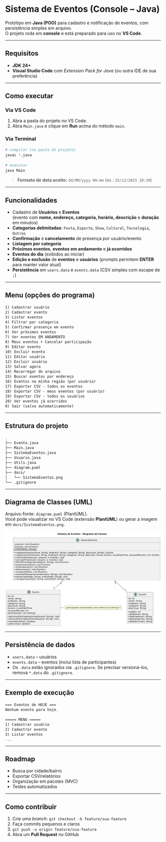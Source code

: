 # Sistema de Eventos (Console – Java)

Protótipo em **Java (POO)** para cadastro e notificação de eventos, com persistência simples em arquivo.  
O projeto roda em **console** e está preparado para uso no **VS Code**.

---

## Requisitos
- **JDK 24+**
- **Visual Studio Code** com *Extension Pack for Java* (ou outra IDE de sua preferência)

---

## Como executar

### Via VS Code
1. Abra a pasta do projeto no VS Code.
2. Abra `Main.java` e clique em **Run** acima do método `main`.

### Via Terminal
```bash
# compilar (na pasta do projeto)
javac *.java

# executar
java Main
```

> **Formato de data aceito:** `dd/MM/yyyy HH:mm` (ex.: `25/12/2025 20:30`)

---

## Funcionalidades
- Cadastro de **Usuários** e **Eventos**  
  (evento com **nome, endereço, categoria, horário, descrição** e **duração** em minutos)
- **Categorias delimitadas**: `Festa`, `Esporte`, `Show`, `Cultural`, `Tecnologia`, `Outros`
- **Confirmação** e **cancelamento** de presença por usuário/evento
- **Listagem por categoria**
- **Próximos eventos**, **eventos em andamento** e **já ocorridos**
- **Eventos do dia** (exibidos ao iniciar)
- **Edição e exclusão** de **eventos** e **usuários** (prompts permitem **ENTER** para manter valor atual)
- **Persistência** em `users.data` e `events.data` (CSV simples com escape de `;`)

---

## Menu (opções do programa)
```
1) Cadastrar usuário
2) Cadastrar evento
3) Listar eventos
4) Filtrar por categoria
5) Confirmar presença em evento
6) Ver próximos eventos
7) Ver eventos EM ANDAMENTO
8) Meus eventos + Cancelar participação
9) Editar evento
10) Excluir evento
11) Editar usuário
12) Excluir usuário
13) Salvar agora
14) Recarregar do arquivo
15) Buscar eventos por endereço
16) Eventos na minha região (por usuário)
17) Exportar CSV - todos os eventos
18) Exportar CSV - meus eventos (por usuário)
19) Exportar CSV - todos os usuários
20) Ver eventos já ocorridos
0) Sair (salva automaticamente)
```

---

## Estrutura do projeto
```
.
├── Evento.java
├── Main.java
├── SistemaEventos.java
├── Usuario.java
├── Utils.java
├── diagram.puml
├── docs/
│   └── SistemaEventos.png
└── .gitignore
```

---

## Diagrama de Classes (UML)
Arquivo-fonte: `diagram.puml` (PlantUML).  
Você pode visualizar no VS Code (extensão **PlantUML**) ou gerar a imagem em `docs/SistemaEventos.png`.

<p align="center">
  <img src="docs/SistemaEventos.png" alt="UML - Sistema de Eventos" width="900">
</p>

---

## Persistência de dados
- `users.data` – usuários  
- `events.data` – eventos (inclui lista de participantes)
- Os `.data` estão ignorados via `.gitignore`. Se precisar versioná-los, remova `*.data` do `.gitignore`.

---

## Exemplo de execução
```text
=== Eventos de HOJE ===
Nenhum evento para hoje.

===== MENU =====
1) Cadastrar usuário
2) Cadastrar evento
3) Listar eventos
...
```

---

## Roadmap
- Busca por cidade/bairro
- Exportar CSV/relatórios
- Organização em pacotes (MVC)
- Testes automatizados

---

## Como contribuir
1. Crie uma *branch*: `git checkout -b feature/sua-feature`
2. Faça commits pequenos e claros
3. `git push -u origin feature/sua-feature`
4. Abra um **Pull Request** no GitHub
